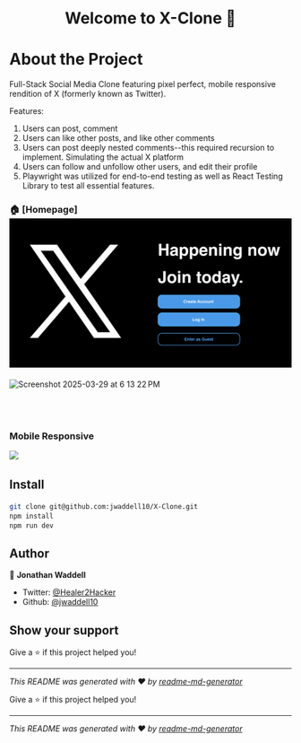 <h1 align="center">Welcome to X-Clone 👋</h1>
<!-- <p>
  <a href="https://twitter.com/Healer2Hacker" target="_blank">
    <img alt="Twitter: Healer2Hacker" src="https://img.shields.io/twitter/follow/Healer2Hacker.svg?style=social" />
  </a>
  <a href="https://twitter.com/Healer2Hacker" target="_blank">
    <img alt="Linkedin: Jonathan Waddell" src="https://img.shields.io/twitter/follow/Healer2Hacker.svg?style=social" />
  </a>
</p> -->

<h1>About the Project</h1>

<p>Full-Stack Social Media Clone featuring pixel perfect, mobile responsive rendition of X (formerly known as Twitter). 
  
Features:
1. Users can post, comment
2. Users can like other posts, and like other comments
3. Users can post deeply nested comments--this required recursion to implement. Simulating the actual X platform
4. Users can follow and unfollow other users, and edit their profile
5. Playwright was utilized for end-to-end testing as well as React Testing Library to test all essential features.</p>

### 🏠 [Homepage]![alt text](./client/src/assets/HomePageScreenshot.png)

<img width="1676" alt="Screenshot 2025-03-29 at 6 13 22 PM" src="https://github.com/user-attachments/assets/7de7bf40-24d2-498c-beff-2bc26729e8b2" />
<br></br>
<br></br>


### Mobile Responsive

![](media/MobileResponsiveness.gif)


## Install

```sh
git clone git@github.com:jwaddell10/X-Clone.git
npm install
npm run dev
```

## Author

👤 **Jonathan Waddell**

* Twitter: [@Healer2Hacker](https://twitter.com/Healer2Hacker)
* Github: [@jwaddell10](https://github.com/jwaddell10)

## Show your support

Give a ⭐️ if this project helped you!

***
_This README was generated with ❤️ by [readme-md-generator](https://github.com/kefranabg/readme-md-generator)_

Give a ⭐️ if this project helped you!

***
_This README was generated with ❤️ by [readme-md-generator](https://github.com/kefranabg/readme-md-generator)_
